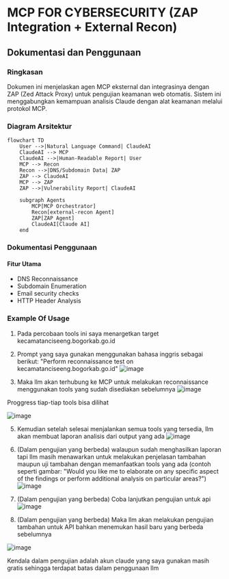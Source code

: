 # MCP FOR CYBERSECURITY (ZAP Integration + External Recon)

## Dokumentasi dan Penggunaan

### Ringkasan
Dokumen ini menjelaskan agen MCP eksternal dan integrasinya dengan ZAP (Zed Attack Proxy) untuk pengujian keamanan web otomatis. Sistem ini menggabungkan kemampuan analisis Claude dengan alat keamanan melalui protokol MCP.

### Diagram Arsitektur
```mermaid
flowchart TD
    User -->|Natural Language Command| ClaudeAI
    ClaudeAI --> MCP
    ClaudeAI -->|Human-Readable Report| User
    MCP --> Recon
    Recon -->|DNS/Subdomain Data| ZAP
    ZAP --> ClaudeAI
    MCP --> ZAP
    ZAP -->|Vulnerability Report| ClaudeAI

    subgraph Agents
        MCP[MCP Orchestrator]
        Recon[external-recon Agent]
        ZAP[ZAP Agent]
        ClaudeAI[Claude AI]
    end
```
### Dokumentasi Penggunaan
#### Fitur Utama
* DNS Reconnaissance
* Subdomain Enumeration 
* Email security checks
* HTTP Header Analysis

### Example Of Usage
1. Pada percobaan tools ini saya menargetkan target kecamatanciseeng.bogorkab.go.id
2. Prompt yang saya gunakan menggunakan bahasa inggris sebagai berikut: "Perform  reconnaissance test on kecamatanciseeng.bogorkab.go.id"
![image](https://github.com/user-attachments/assets/ef40c28c-e653-4ada-b132-b09f06cc351c)

4. Maka llm akan terhubung ke MCP untuk melakukan reconnaissance menggunakan tools yang sudah disediakan sebelumnya
![image](https://github.com/user-attachments/assets/179c17ad-d73b-461e-bb41-32b46a020624)

Proggress tiap-tiap tools bisa dilihat

![image](https://github.com/user-attachments/assets/c1f96389-d86a-41a4-90fe-b542a84f3b93)

5. Kemudian setelah selesai menjalankan semua tools yang tersedia, llm akan membuat laporan analisis dari output yang ada
![image](https://github.com/user-attachments/assets/573a76a6-d476-4555-af6c-80115d4bce8a)

6. (Dalam pengujian yang berbeda) walaupun sudah menghasilkan laporan tapi llm masih menawarkan untuk melakukan penjelasan tambahan maupun uji tambahan dengan memanfaatkan tools yang ada (contoh seperti gambar: "Would you like me to elaborate on any specific aspect of the findings or perform additional analysis on particular areas?")
![image](https://github.com/user-attachments/assets/af9a4f43-5f46-4fc2-aa9b-86fe78359962)

7. (Dalam pengujian yang berbeda) Coba lanjutkan pengujian untuk api
![image](https://github.com/user-attachments/assets/4f37c35d-945b-4528-96c2-fddc22fbec29)

8. (Dalam pengujian yang berbeda) Maka llm akan melakukan pengujian tambahan untuk API bahkan menemukan hasil baru yang berbeda sebelumnya

![image](https://github.com/user-attachments/assets/e6676ad1-caad-4990-a7e5-786d0550a524)

Kendala dalam pengujian adalah akun claude yang saya gunakan masih gratis sehingga terdapat batas dalam penggunaan llm
